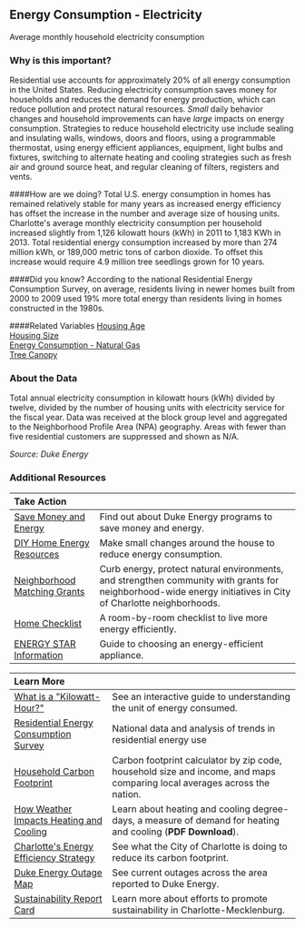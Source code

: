 ## Energy Consumption - Electricity
Average monthly household electricity consumption

### Why is this important?
Residential use accounts for approximately 20% of all energy consumption in the United States. Reducing electricity consumption saves money for households and reduces the demand for energy production, which can reduce pollution and protect natural resources. *Small* daily behavior changes and household improvements can have *large* impacts on energy consumption. Strategies to reduce household electricity use include sealing and insulating walls, windows, doors and floors, using a programmable thermostat, using energy efficient appliances, equipment, light bulbs and fixtures, switching to alternate heating and cooling strategies such as fresh air and ground source heat, and regular cleaning of filters, registers and vents. 

####How are we doing? 
Total U.S. energy consumption in homes has remained relatively stable for many years as increased energy efficiency has offset the increase in the number and average size of housing units. Charlotte's average monthly electricity consumption per household increased slightly from 1,126 kilowatt hours (kWh) in 2011 to 1,183 KWh in 2013. Total residential energy consumption increased by more than 274 million kWh, or 189,000 metric tons of carbon dioxide. To offset this increase would require 4.9 million tree seedlings grown for 10 years. 

####Did you know?
According to the national Residential Energy Consumption Survey, on average, residents living in newer homes built from 2000 to 2009 used 19% more total energy than residents living in homes constructed in the 1980s. 

####Related Variables
<a href="javascript:void(0)" onclick="model.metricId = 'm7'">Housing Age</a>  
<a href="javascript:void(0)" onclick="model.metricId = 'm6'">Housing Size</a>  
<a href="javascript:void(0)" onclick="model.metricId = 'm77'">Energy Consumption - Natural Gas</a>  
<a href="javascript:void(0)" onclick="model.metricId = 'm3'">Tree Canopy</a>  

### About the Data
Total annual electricity consumption in kilowatt hours (kWh) divided by twelve, divided by the number of housing units with electricity service for the fiscal year. Data was received at the block group level and aggregated to the Neighborhood Profile Area (NPA) geography. Areas with fewer than five residential customers are suppressed and shown as N/A. 

_Source: Duke Energy_

### Additional Resources
|Take Action |     |
|:- |:- |
|[Save Money and Energy](http://www.duke-energy.com/north-carolina/savings.asp) |Find out about Duke Energy programs to save money and energy.
|[DIY Home Energy Resources](http://www.energysavers.gov/your_home/energy_audits/index.cfm/mytopic=11160) |Make small changes around the house to reduce energy consumption.
|[Neighborhood Matching Grants](http://charmeck.org/city/charlotte/nbs/communityengagement/nmg/Pages/default.aspx) |Curb energy, protect natural environments, and strengthen community with grants for neighborhood-wide energy initiatives in City of Charlotte neighborhoods.
|[Home Checklist](http://doyourpart.com/green-living/book/room-by-room-checklist/)| A room-by-room checklist to live more energy efficiently.
|[ENERGY STAR Information](http://www.energystar.gov/index.cfm?c=home_improvement.hm_improvement_index) |Guide to choosing an energy-efficient appliance.

|Learn More |     |
|:- |:- |
|[What is a "Kilowatt-Hour?"](http://visualization.geblogs.com/visualization/appliances/) |See an interactive guide to understanding the unit of energy consumed.
|[Residential Energy Consumption Survey](http://www.eia.gov/consumption/residential/index.cfm) |National data and analysis of trends in residential energy use
|[Household Carbon Footprint](http://coolclimate.berkeley.edu/carboncalculator) |Carbon footprint calculator by zip code, household size and income, and maps comparing local averages across the nation.
|[How Weather Impacts Heating and Cooling](http://www.epa.gov/climatechange/pdfs/print_heating-cooling-2014.pdf) |Learn about heating and cooling degree-days, a measure of demand for heating and cooling (**PDF Download**).
|[Charlotte's Energy Efficiency Strategy](http://www.Power2charlotte.com)|See what the City of Charlotte is doing to reduce its carbon footprint.
|[Duke Energy Outage Map](http://outagemap.duke-energy.com/ncsc/default.html) |See current outages across the area reported to Duke Energy.
|[Sustainability Report Card](http://www.sustaincharlotte.org/reportcard2014) |Learn more about efforts to promote sustainability in Charlotte-Mecklenburg.

